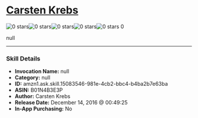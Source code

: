# [Carsten Krebs](http://alexa.amazon.com/#skills/amzn1.ask.skill.15083546-981e-4cb2-bbc4-b4ba2b7e63ba)
![0 stars](../../images/ic_star_border_black_18dp_1x.png)![0 stars](../../images/ic_star_border_black_18dp_1x.png)![0 stars](../../images/ic_star_border_black_18dp_1x.png)![0 stars](../../images/ic_star_border_black_18dp_1x.png)![0 stars](../../images/ic_star_border_black_18dp_1x.png) 0

null

***

### Skill Details

* **Invocation Name:** null
* **Category:** null
* **ID:** amzn1.ask.skill.15083546-981e-4cb2-bbc4-b4ba2b7e63ba
* **ASIN:** B01N4B3E3P
* **Author:** Carsten Krebs
* **Release Date:** December 14, 2016 @ 00:49:25
* **In-App Purchasing:** No

